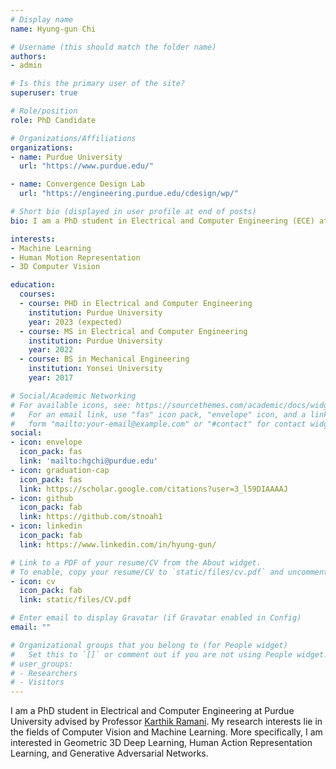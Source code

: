 ```yaml
---
# Display name
name: Hyung-gun Chi

# Username (this should match the folder name)
authors:
- admin

# Is this the primary user of the site?
superuser: true

# Role/position
role: PhD Candidate

# Organizations/Affiliations
organizations:
- name: Purdue University
  url: "https://www.purdue.edu/"

- name: Convergence Design Lab
  url: "https://engineering.purdue.edu/cdesign/wp/"

# Short bio (displayed in user profile at end of posts)
bio: I am a PhD student in Electrical and Computer Engineering (ECE) at Purdue University and member of [C DESIGN LAB](https://engineering.purdue.edu/cdesign/wp/). My research interests lie in the fields of Computer Vision and Machine Learning. More specifically, I am interested in Geometric 3D Deep Learning, Human Action Representation Learning, and Generative Adversarial Networks.

interests:
- Machine Learning
- Human Motion Representation
- 3D Computer Vision

education:
  courses:
  - course: PHD in Electrical and Computer Engineering
    institution: Purdue University
    year: 2023 (expected)
  - course: MS in Electrical and Computer Engineering
    institution: Purdue University
    year: 2022
  - course: BS in Mechanical Engineering
    institution: Yonsei University
    year: 2017

# Social/Academic Networking
# For available icons, see: https://sourcethemes.com/academic/docs/widgets/#icons
#   For an email link, use "fas" icon pack, "envelope" icon, and a link in the
#   form "mailto:your-email@example.com" or "#contact" for contact widget.
social:
- icon: envelope
  icon_pack: fas
  link: 'mailto:hgchi@purdue.edu'
- icon: graduation-cap
  icon_pack: fas
  link: https://scholar.google.com/citations?user=3_l59DIAAAAJ
- icon: github
  icon_pack: fab
  link: https://github.com/stnoah1
- icon: linkedin
  icon_pack: fab
  link: https://www.linkedin.com/in/hyung-gun/

# Link to a PDF of your resume/CV from the About widget.
# To enable, copy your resume/CV to `static/files/cv.pdf` and uncomment the lines below.
- icon: cv
  icon_pack: fab
  link: static/files/CV.pdf

# Enter email to display Gravatar (if Gravatar enabled in Config)
email: ""

# Organizational groups that you belong to (for People widget)
#   Set this to `[]` or comment out if you are not using People widget.
# user_groups:
# - Researchers
# - Visitors
---
```

I am a PhD student in Electrical and Computer Engineering at Purdue University advised by Professor [Karthik Ramani](https://engineering.purdue.edu/~ramani/wordpress/about/). My research interests lie in the fields of Computer Vision and Machine Learning. More specifically, I am interested in Geometric 3D Deep Learning, Human Action Representation Learning, and Generative Adversarial Networks.
